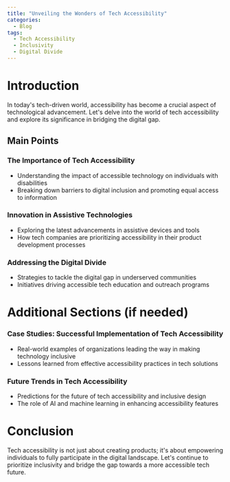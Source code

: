 ```yaml
---
title: "Unveiling the Wonders of Tech Accessibility"
categories:
  - Blog
tags:
  - Tech Accessibility
  - Inclusivity
  - Digital Divide
---
```


# Introduction
In today's tech-driven world, accessibility has become a crucial aspect of technological advancement. Let's delve into the world of tech accessibility and explore its significance in bridging the digital gap.

## Main Points
### The Importance of Tech Accessibility
- Understanding the impact of accessible technology on individuals with disabilities
- Breaking down barriers to digital inclusion and promoting equal access to information

### Innovation in Assistive Technologies
- Exploring the latest advancements in assistive devices and tools
- How tech companies are prioritizing accessibility in their product development processes

### Addressing the Digital Divide
- Strategies to tackle the digital gap in underserved communities
- Initiatives driving accessible tech education and outreach programs

# Additional Sections (if needed)
### Case Studies: Successful Implementation of Tech Accessibility
- Real-world examples of organizations leading the way in making technology inclusive
- Lessons learned from effective accessibility practices in tech solutions

### Future Trends in Tech Accessibility
- Predictions for the future of tech accessibility and inclusive design
- The role of AI and machine learning in enhancing accessibility features

# Conclusion
Tech accessibility is not just about creating products; it's about empowering individuals to fully participate in the digital landscape. Let's continue to prioritize inclusivity and bridge the gap towards a more accessible tech future.